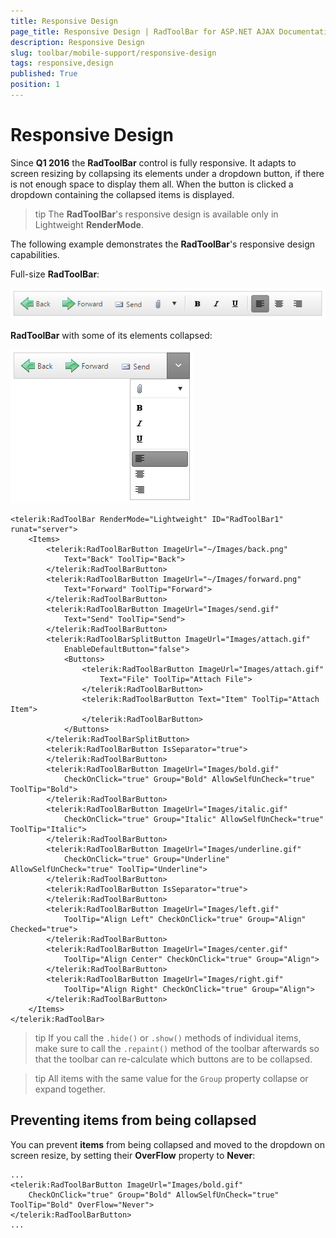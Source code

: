 ```yaml
---
title: Responsive Design
page_title: Responsive Design | RadToolBar for ASP.NET AJAX Documentation
description: Responsive Design
slug: toolbar/mobile-support/responsive-design
tags: responsive,design
published: True
position: 1
---
```


# Responsive Design


Since **Q1 2016** the **RadToolBar** control is fully responsive. It adapts to screen resizing by collapsing its elements under a dropdown button, if there is not enough space to display them all. When the button is clicked a dropdown containing the collapsed items is displayed.  

>tip The **RadToolBar**'s responsive design is available only in Lightweight **RenderMode**.

The following example demonstrates the **RadToolBar**'s responsive design capabilities.

Full-size **RadToolBar**:

![RadToolBar Default](images/toolbar_responsive_default.png)

**RadToolBar** with some of its elements collapsed: 

![RadToolBar Default](images/toolbar_responsive_collapsed.png)

````ASPNET
<telerik:RadToolBar RenderMode="Lightweight" ID="RadToolBar1" runat="server">
    <Items>
        <telerik:RadToolBarButton ImageUrl="~/Images/back.png"
            Text="Back" ToolTip="Back">
        </telerik:RadToolBarButton>
        <telerik:RadToolBarButton ImageUrl="~/Images/forward.png"
            Text="Forward" ToolTip="Forward">
        </telerik:RadToolBarButton>
        <telerik:RadToolBarButton ImageUrl="Images/send.gif"
            Text="Send" ToolTip="Send">
        </telerik:RadToolBarButton>
        <telerik:RadToolBarSplitButton ImageUrl="Images/attach.gif"
            EnableDefaultButton="false">
            <Buttons>
                <telerik:RadToolBarButton ImageUrl="Images/attach.gif"
                    Text="File" ToolTip="Attach File">
                </telerik:RadToolBarButton>
                <telerik:RadToolBarButton Text="Item" ToolTip="Attach Item">
                </telerik:RadToolBarButton>
            </Buttons>
        </telerik:RadToolBarSplitButton>
        <telerik:RadToolBarButton IsSeparator="true">
        </telerik:RadToolBarButton>
        <telerik:RadToolBarButton ImageUrl="Images/bold.gif"
            CheckOnClick="true" Group="Bold" AllowSelfUnCheck="true" ToolTip="Bold">
        </telerik:RadToolBarButton>
        <telerik:RadToolBarButton ImageUrl="Images/italic.gif"
            CheckOnClick="true" Group="Italic" AllowSelfUnCheck="true" ToolTip="Italic">
        </telerik:RadToolBarButton>
        <telerik:RadToolBarButton ImageUrl="Images/underline.gif"
            CheckOnClick="true" Group="Underline" AllowSelfUnCheck="true" ToolTip="Underline">
        </telerik:RadToolBarButton>
        <telerik:RadToolBarButton IsSeparator="true">
        </telerik:RadToolBarButton>
        <telerik:RadToolBarButton ImageUrl="Images/left.gif"
            ToolTip="Align Left" CheckOnClick="true" Group="Align" Checked="true">
        </telerik:RadToolBarButton>
        <telerik:RadToolBarButton ImageUrl="Images/center.gif"
            ToolTip="Align Center" CheckOnClick="true" Group="Align">
        </telerik:RadToolBarButton>
        <telerik:RadToolBarButton ImageUrl="Images/right.gif"
            ToolTip="Align Right" CheckOnClick="true" Group="Align">
        </telerik:RadToolBarButton>
    </Items>
</telerik:RadToolBar>
````

>tip If you call the `.hide()` or `.show()` methods of individual items, make sure to call the `.repaint()` method of the toolbar afterwards so that the toolbar can re-calculate which buttons are to be collapsed.

>tip All items with the same value for the `Group` property collapse or expand together.

## Preventing items from being collapsed

You can prevent **items** from being collapsed and moved to the dropdown on screen resize, by setting their **OverFlow** property to **Never**:

````ASPNET
...
<telerik:RadToolBarButton ImageUrl="Images/bold.gif"
    CheckOnClick="true" Group="Bold" AllowSelfUnCheck="true" ToolTip="Bold" OverFlow="Never">
</telerik:RadToolBarButton>
...
````

